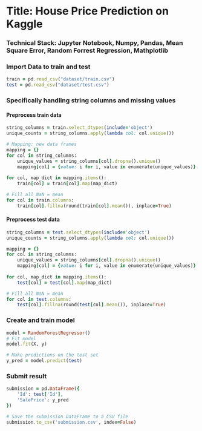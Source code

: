 # Title: House Price Prediction on Kaggle 
### Technical Stack: Jupyter Notebook, Numpy, Pandas, Mean Square Error, Random Forrest Regression, Mathplotlib 

### Import Data to train and test 
```ruby
train = pd.read_csv("dataset/train.csv")
test = pd.read_csv("dataset/test.csv")
```

### Specifically handling string columns and missing values
#### Preprocess train data
```ruby
string_columns = train.select_dtypes(include='object')
unique_counts = string_columns.apply(lambda col: col.unique())

# Mapping: new data frames
mapping = {}
for col in string_columns:
    unique_values = string_columns[col].dropna().unique()
    mapping[col] = {value: i for i, value in enumerate(unique_values)}
    
for col, map_dict in mapping.items():
    train[col] = train[col].map(map_dict)

# Fill all NaN = mean
for col in train.columns: 
    train[col].fillna(round(train[col].mean()), inplace=True)
```
#### Preprocess test data 
```ruby
string_columns = test.select_dtypes(include='object')
unique_counts = string_columns.apply(lambda col: col.unique())

mapping = {}
for col in string_columns:
    unique_values = string_columns[col].dropna().unique()
    mapping[col] = {value: i for i, value in enumerate(unique_values)}
    
for col, map_dict in mapping.items():
    test[col] = test[col].map(map_dict)

# Fill all NaN = mean
for col in test.columns: 
    test[col].fillna(round(test[col].mean()), inplace=True)
```
### Create and train model
```ruby
model = RandomForestRegressor()
# Fit model
model.fit(X, y)

# Make predictions on the test set
y_pred = model.predict(test)
```

### Submit result 
```ruby
submission = pd.DataFrame({
    'Id': test['Id'],
    'SalePrice': y_pred
})

# Save the submission DataFrame to a CSV file
submission.to_csv('submission.csv', index=False)
```
